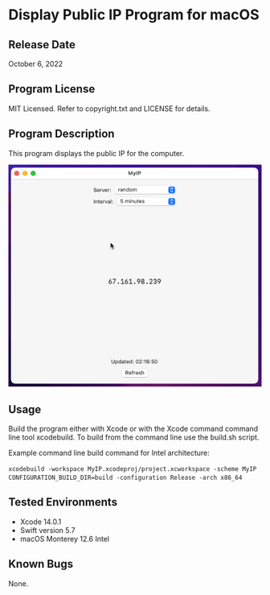 # Display Public IP Program for macOS

## Release Date
October 6, 2022

## Program License

MIT Licensed. Refer to copyright.txt and LICENSE for details.

## Program Description

This program displays the public IP for the computer.

![Image](screenshot.png)

## Usage

Build the program either with Xcode or with the Xcode command command line tool xcodebuild.
To build from the command line use the build.sh script.

Example command line build command for Intel architecture:

`xcodebuild -workspace MyIP.xcodeproj/project.xcworkspace -scheme MyIP CONFIGURATION_BUILD_DIR=build -configuration Release -arch x86_64`

## Tested Environments
 - Xcode 14.0.1
 - Swift version 5.7
 - macOS Monterey 12.6 Intel

## Known Bugs
None.
